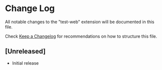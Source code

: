 # Change Log

All notable changes to the "test-web" extension will be documented in this file.

Check [Keep a Changelog](http://keepachangelog.com/) for recommendations on how to structure this file.

## [Unreleased]

- Initial release
